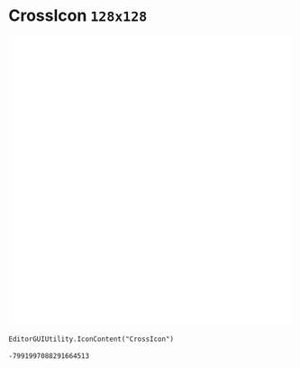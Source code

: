 # CrossIcon `128x128`
<img src="/img/CrossIcon.png" width=512 height=512>

``` CSharp
EditorGUIUtility.IconContent("CrossIcon")
```
```
-7991997088291664513
```
